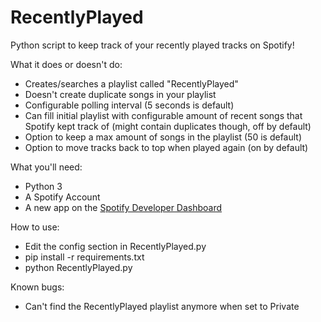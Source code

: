 # RecentlyPlayed
Python script to keep track of your recently played tracks on Spotify!

What it does or doesn't do:
- Creates/searches a playlist called "RecentlyPlayed"
- Doesn't create duplicate songs in your playlist
- Configurable polling interval (5 seconds is default)
- Can fill initial playlist with configurable amount of recent songs that Spotify kept track of (might contain duplicates though, off by default)
- Option to keep a max amount of songs in the playlist (50 is default)
- Option to move tracks back to top when played again (on by default)

What you'll need:
- Python 3
- A Spotify Account
- A new app on the [Spotify Developer Dashboard](https://developer.spotify.com/dashboard/login)

How to use:
- Edit the config section in RecentlyPlayed.py
- pip install -r requirements.txt
- python RecentlyPlayed.py

Known bugs:
- Can't find the RecentlyPlayed playlist anymore when set to Private
